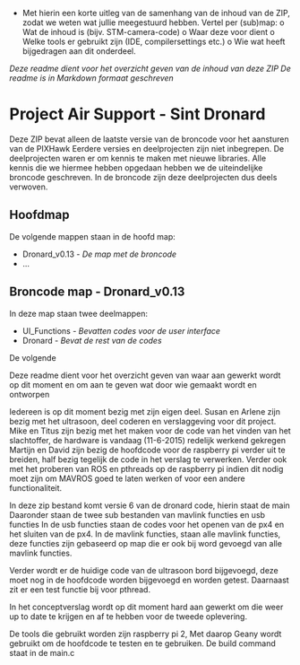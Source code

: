 - Met hierin een korte uitleg van de samenhang van de inhoud van de ZIP, zodat we weten
wat jullie meegestuurd hebben. Vertel per (sub)map:
o Wat de inhoud is (bijv. STM-camera-code)
o Waar deze voor dient
o Welke tools er gebruikt zijn (IDE, compilersettings etc.)
o Wie wat heeft bijgedragen aan dit onderdeel.

_Deze readme dient voor het overzicht geven van de inhoud van deze ZIP_
_De readme is in Markdown formaat geschreven_

Project Air Support - Sint Dronard
==================================
Deze ZIP bevat alleen de laatste versie van de broncode voor het aansturen van de PIXHawk
Eerdere versies en deelprojecten zijn niet inbegrepen.
De deelprojecten waren er om kennis te maken met nieuwe libraries.
Alle kennis die we hiermee hebben opgedaan hebben we de uiteindelijke broncode geschreven.
In de broncode zijn deze deelprojecten dus deels verwoven.

Hoofdmap
--------
De volgende mappen staan in de hoofd map:

* Dronard_v0.13 - _De map met de broncode_
* ...

Broncode map - Dronard_v0.13
----------------------------
In deze map staan twee deelmappen:

* UI_Functions - _Bevatten codes voor de user interface_
* Dronard - _Bevat de rest van de codes_

De volgende 








Deze readme dient voor het overzicht geven van waar aan gewerkt wordt
op dit moment en om aan te geven wat door wie gemaakt wordt en ontworpen

Iedereen is op dit moment bezig met zijn eigen deel.
Susan en Arlene zijn bezig met het ultrasoon, deel coderen en verslaggeving
voor dit project. 
Mike en Titus zijn bezig met het maken voor de code van het vinden van het
slachtoffer, de hardware is vandaag (11-6-2015) redelijk werkend gekregen
Martijn en David zijn bezig de hoofdcode voor de raspberry pi verder uit te
breiden, half bezig tegelijk de code in het verslag te verwerken. Verder ook
met het proberen van ROS en pthreads op de raspberry pi indien dit nodig moet
zijn om MAVROS goed te laten werken of voor een andere functionaliteit.

In deze zip bestand komt versie 6 van de dronard code, hierin staat de main
Daaronder staan de twee sub bestanden van mavlink functies en usb functies
In de usb functies staan de codes voor het openen van de px4 en het sluiten
van de px4. In de mavlink functies, staan alle mavlink functies, deze functies
zijn gebaseerd op map die er ook bij word gevoegd van alle mavlink functies.

Verder wordt er de huidige code van de ultrasoon bord bijgevoegd, deze moet
nog in de hoofdcode worden bijgevoegd en worden getest.
Daarnaast zit er een test functie bij voor pthread.

In het conceptverslag wordt op dit moment hard aan gewerkt om die weer up to
date te krijgen en af te hebben voor de tweede oplevering.

De tools die gebruikt worden zijn raspberry pi 2, Met daarop Geany wordt
gebruikt om de hoofdcode te testen en te gebruiken. De build command staat in
de main.c


